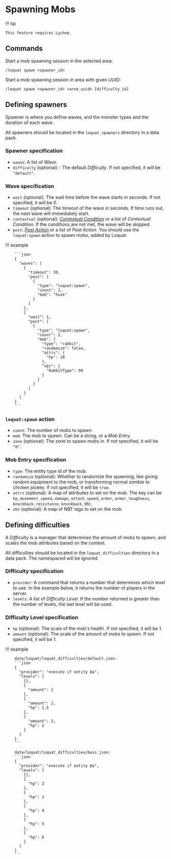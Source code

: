 # Spawning Mobs

!!! tip

	This feature requires Lychee.

## Commands

Start a mob spawning session in the selected area:

```
/loquat spawn <spawner_id>
```

Start a mob spawning session in area with given UUID:

```
/loquat spawn <spawner_id> <area_uuid> [difficulty_id]
```

## Defining spawners

Spawner is where you define waves, and the monster types and the duration of each wave.

All spawners should be located in the `loquat_spawners` directory in a data pack.

### Spawner specification

- `waves`: A list of _Wave_.
- `difficulty` (optional): : The default _Difficulty_. If not specified, it will be `"default"`.

### Wave specification

- `wait` (optional): The wait time before the wave starts in seconds. If not specified, it will be 0.
- `timeout` (optional): The timeout of the wave in seconds. If time runs out, the next wave will immediately start.
- `contextual` (optional): [_Contextual
  Condition_](https://lycheetweaker.readthedocs.io/en/latest/contextual-condition/) or a list of _Contextual
  Condition_. If the conditions are not met, the wave will be skipped.
- `post`: [_Post Action_](https://lycheetweaker.readthedocs.io/en/latest/post-action/) or a list of _Post Action_. You
  should use the `loquat:spawn` action to spawn mobs, added by Loquat.

!!! example

        ```json
        {
          "waves": [
            {
              "timeout": 30,
              "post": [
                {
                  "type": "loquat:spawn",
                  "count": 2,
                  "mob": "husk"
                }
              ]
            },
            {
              "wait": 1,
              "post": [
                {
                  "type": "loquat:spawn",
                  "count": 2,
                  "mob": {
                    "type": "rabbit",
                    "randomize": false,
                    "attrs": {
                      "hp": 20
                    },
                    "nbt": {
                      "RabbitType": 99
                    }
                  }
                }
              ]
            }
          ]
        }
        ```

### `loquat:spawn` action

- `count`: The number of mobs to spawn.
- `mob`: The mob to spawn. Can be a string, or a _Mob Entry_.
- `zone` (optional): The zone to spawn mobs in. If not specified, it will be `"0"`.

### Mob Entry specification

- `type`: The entity type id of the mob.
- `randomize` (optional): Whether to randomize the spawning, like giving random equipment to the mob, or transforming
  normal
  zombie to chicken jockey. If not specified, it will be `true`.
- `attrs` (optional): A map of attributes to set on the mob. The key can
  be `hp`, `movement_speed`, `damage`, `attack_speed`, `armor`, `armor_toughness`, `knockback_resistance`, `knockback`,
  etc.
- `nbt` (optional): A map of NBT tags to set on the mob.

## Defining difficulties

A _Difficulty_ is a manager that determines the amount of mobs to spawn, and scales the mob attributes based on the
context.

All difficulties should be located in the `loquat_difficulties` directory in a data pack. The namespaced will be
ignored.

### Difficulty specification

- `provider`: A command that returns a number that determines which level to use. In the example below, it returns the
  number of players in the server.
- `levels`: A list of _Difficulty Level_. If the number returned is greater than the number of levels, the last level
  will be used.

### Difficulty Level specification

- `hp` (optional): The scale of the mob's health. If not specified, it will be 1.
- `amount` (optional): The scale of the amount of mobs to spawn. If not specified, it will be 1.

!!! example

        data/loquat/loquat_difficulties/default.json:
        ```json
        {
          "provider": "execute if entity @a",
          "levels": [
            {},
            {
              "amount": 2
            },
            {
              "amount": 2,
              "hp": 1.5
            },
            {
              "amount": 2,
              "hp": 2
            }
          ]
        }
        ```
    
        data/loquat/loquat_difficulties/boss.json:
        ```json
        {
          "provider": "execute if entity @a",
          "levels": [
            {},
            {
              "hp": 2
            },
            {
              "hp": 3
            },
            {
              "hp": 4
            },
            {
              "hp": 5
            },
            {
              "hp": 6
            }
          ]
        }
        ```
